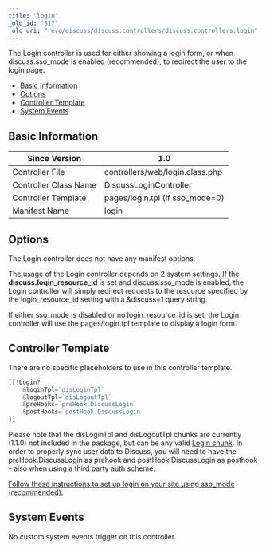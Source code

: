 ```yaml
---
title: "login"
_old_id: "817"
_old_uri: "revo/discuss/discuss.controllers/discuss.controllers.login"
---
```


The Login controller is used for either showing a login form, or when discuss.sso\_mode is enabled (recommended), to redirect the user to the login page.

- [Basic Information](#Discuss.Controllers.login-BasicInformation)
- [Options](#Discuss.Controllers.login-Options)
- [Controller Template](#Discuss.Controllers.login-ControllerTemplate)
- [System Events](#Discuss.Controllers.login-SystemEvents)



## Basic Information

| Since Version | 1.0 |
|---------------|-----|
| Controller File | controllers/web/login.class.php |
| Controller Class Name | DiscussLoginController |
| Controller Template | pages/login.tpl (if sso\_mode=0) |
| Manifest Name | login |

## Options

The Login controller does not have any manifest options.

The usage of the Login controller depends on 2 system settings. If the **discuss.login\_resource\_id** is set and discuss.sso\_mode is enabled, the Login controller will simply redirect requests to the resource specified by the login\_resource\_id setting with a &discuss=1 query string.

If either sso\_mode is disabled or no login\_resource\_id is set, the Login controller will use the pages/login.tpl template to display a login form.

## Controller Template

There are no specific placeholders to use in this controller template.

``` php 
[[!Login?
    &loginTpl=`disLoginTpl`
    &logoutTpl=`disLogoutTpl`
    &preHooks=`preHook.DiscussLogin`
    &postHooks=`postHook.DiscussLogin`
]]
```

Please note that the disLoginTpl and disLogoutTpl chunks are currently (1.1.0) not included in the package, but can be any valid [Login chunk](/extras/revo/login/login.login "Login.Login"). In order to properly sync user data to Discuss, you will need to have the preHook.DiscussLogin as prehook and postHook.DiscussLogin as posthook - also when using a third party auth scheme.

[Follow these instructions to set up login on your site using sso\_mode (recommended).](http://rtfm.modx.com/display/ADDON/Discuss.Installation#Discuss.Installation-SettingupLogin%2CRegister%26UpdateProfilepageswithDiscuss)

## System Events

No custom system events trigger on this controller.
